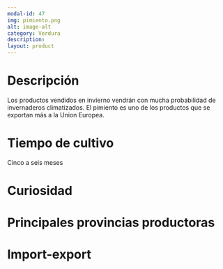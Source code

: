 ```yaml
---
modal-id: 47
img: pimiento.png
alt: image-alt
category: Verdura
description:
layout: product
---
```


# Descripción
Los productos vendidos en invierno vendrán con mucha probabilidad de invernaderos climatizados. El pimiento es uno de los productos que se exportan más a la Union Europea.

# Tiempo de cultivo
Cinco a seis meses

# Curiosidad

# Principales provincias productoras
<div class="chart"></div>

# Import-export
<svg class="import-export" width="600" height="350"></svg>

